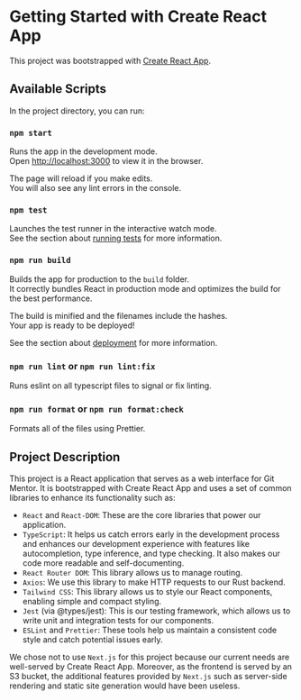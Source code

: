 # Getting Started with Create React App

This project was bootstrapped with [Create React App](https://github.com/facebook/create-react-app).

## Available Scripts

In the project directory, you can run:

### `npm start`

Runs the app in the development mode.\
Open [http://localhost:3000](http://localhost:3000) to view it in the browser.

The page will reload if you make edits.\
You will also see any lint errors in the console.

### `npm test`

Launches the test runner in the interactive watch mode.\
See the section about [running tests](https://facebook.github.io/create-react-app/docs/running-tests) for more information.

### `npm run build`

Builds the app for production to the `build` folder.\
It correctly bundles React in production mode and optimizes the build for the best performance.

The build is minified and the filenames include the hashes.\
Your app is ready to be deployed!

See the section about [deployment](https://facebook.github.io/create-react-app/docs/deployment) for more information.

### `npm run lint` or `npm run lint:fix`

Runs eslint on all typescript files to signal or fix linting.

### `npm run format` or `npm run format:check`

Formats all of the files using Prettier.


## Project Description

This project is a React application that serves as a web interface for Git Mentor. It is bootstrapped with Create React App and uses a set of common libraries to enhance its functionality such as:

- `React` and `React-DOM`: These are the core libraries that power our application.
- `TypeScript`: It helps us catch errors early in the development process and enhances our development experience with features like autocompletion, type inference, and type checking. It also makes our code more readable and self-documenting.
- `React Router DOM`: This library allows us to manage routing.
- `Axios`: We use this library to make HTTP requests to our Rust backend.
- `Tailwind CSS`: This library allows us to style our React components, enabling simple and compact styling.
- `Jest` (via @types/jest): This is our testing framework, which allows us to write unit and integration tests for our components.
- `ESLint` and `Prettier`: These tools help us maintain a consistent code style and catch potential issues early.

We chose not to use `Next.js` for this project because our current needs are well-served by Create React App. Moreover, as the frontend is served by an S3 bucket, the additional features provided by `Next.js` such as server-side rendering and static site generation would have been useless.
